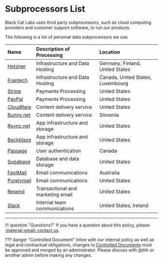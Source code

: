 # Subprocessors List
Black Cat Labs uses third party subprocessors, such as cloud computing providers and customer support software, to run our products.

The following is a list of personal data subprocessors we use.

| Name    | Description of Processing       | Location |
| :------ | :------------------------------ | :------- |
| [Hetzner](https://www.hetzner.com/legal/privacy-policy/) | Infrastructure and Data Hosting | Germany, Finland, United States |
| [Frantech](https://buyvm.net/privacy-policy/) | Infrastructure and Data Hosting | Canada, United States, Luxembourg |
| [Stripe](https://stripe.com/privacy) | Payments Processing | United States |
| [PayPal](https://www.paypal.com/us/legalhub/privacy-full) | Payments Processing | United States |
| [Cloudflare](https://www.cloudflare.com/privacypolicy/) | Content delivery service | United States |
| [Bunny.net](https://bunny.net/privacy/) | Content delivery service | Slovenia |
| [Rsync.net](https://www.rsync.net/resources/regulatory/privacy.html) | App infrastructure and storage | United States |
| [Backblaze](https://www.backblaze.com/company/policy/privacy) | App infrastructure and storage | United States |
| [Passage](https://storage.googleapis.com/passage-docs/passage-privacy-policy.pdf) | User authentication | Canada |
| [Supabase](https://supabase.com/privacy) | Database and data storage | United States |
| [FastMail](https://www.fastmail.com/privacy/) | Email communications | Australia |
| [Purelymail](https://purelymail.com/privacy) | Email communications | United States |
| [Resend](https://resend.com/legal/privacy-policy) | Transactional and marketing email | United States |
| [Slack](https://slack.com/trust/privacy/privacy-policy) | Internal team communications | United States, Ireland |


---
!!! question "Questions?"
    If you have a question about this policy, please [:material-email: contact us](../contact/README.md).

??? danger "Controlled Document"
    Inline with our internal policy as well as legal and contractual obligations, changes to [Controlled Documents](../meta/editing/controlled-documents.md) must be approved and merged by an administrator. Please discuss with @thh or another admin before making any changes.